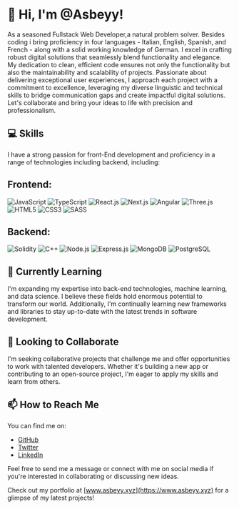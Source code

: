 # 👋 Hi, I'm @Asbeyy!

As a seasoned Fullstack Web Developer,a natural problem solver. Besides coding i bring proficiency in four languages - Italian, English, Spanish, and French - along with a solid working knowledge of German. I excel in crafting robust digital solutions that seamlessly blend functionality and elegance. My dedication to clean, efficient code ensures not only the functionality but also the maintainability and scalability of projects. Passionate about delivering exceptional user experiences, I approach each project with a commitment to excellence, leveraging my diverse linguistic and technical skills to bridge communication gaps and create impactful digital solutions. Let's collaborate and bring your ideas to life with precision and professionalism.


## 💻 Skills

I have a strong passion for front-End development and proficiency in a range of technologies including backend, including:

Frontend:
---
![JavaScript](https://img.shields.io/badge/-JavaScript-yellow?logo=javascript)
![TypeScript](https://img.shields.io/badge/-TypeScript-blue?logo=typescript)
![React.js](https://img.shields.io/badge/-React.js-blue?logo=react)
![Next.js](https://img.shields.io/badge/-Next.js-black?logo=next.js)
![Angular](https://img.shields.io/badge/-Angular-red?logo=angular)
![Three.js](https://img.shields.io/badge/-Three.js-black?logo=three.js)
![HTML5](https://img.shields.io/badge/-HTML5-orange?logo=html5)
![CSS3](https://img.shields.io/badge/-CSS3-blue?logo=css3)
![SASS](https://img.shields.io/badge/-SASS-pink?logo=sass)


Backend:
---
![Solidity](https://img.shields.io/badge/-Solidity-gray?logo=solidity)
![C++](https://img.shields.io/badge/-C++-blue?logo=c%2B%2B)
![Node.js](https://img.shields.io/badge/-Node.js-green?logo=node.js)
![Express.js](https://img.shields.io/badge/-Express.js-lightgrey?logo=express)
![MongoDB](https://img.shields.io/badge/-MongoDB-green?logo=mongodb)
![PostgreSQL](https://img.shields.io/badge/-PostgreSQL-blue?logo=postgresql)


## 🌱 Currently Learning

I'm expanding my expertise into back-end technologies, machine learning, and data science. I believe these fields hold enormous potential to transform our world. Additionally, I'm continually learning new frameworks and libraries to stay up-to-date with the latest trends in software development.

## 💞️ Looking to Collaborate

I'm seeking collaborative projects that challenge me and offer opportunities to work with talented developers. Whether it's building a new app or contributing to an open-source project, I'm eager to apply my skills and learn from others.

## 📫 How to Reach Me

You can find me on:

- [GitHub](https://github.com/Asbeyy)
- [Twitter](https://twitter.com/_sBey)
- [LinkedIn](https://www.linkedin.com/in/federico-lacchini-799099181/)

Feel free to send me a message or connect with me on social media if you're interested in collaborating or discussing new ideas.

Check out my portfolio at [www.asbeyy.xyz](https://www.asbeyy.xyz) for a glimpse of my latest projects!


<!---
Asbeyy/Asbeyy is a ✨ special ✨ repository because its `README.md` (this file) appears on your GitHub profile.
You can click the Preview link to take a look at your changes.
--->
